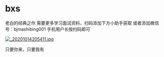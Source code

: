 # bxs
老白的经典之作
需要更多学习面试资料，扫码添加下方小助手获取
或者添加微信号：bjmashibing001
手机用户长按扫码即可

[![_20201014205411.jpg](https://www.zx95.net/images/2020/10/14/_20201014205411.jpg)](https://www.zx95.net/image/1OsLa)

只要你来，只要我有
